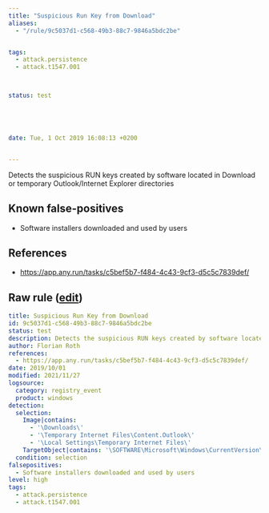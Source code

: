 ```yaml
---
title: "Suspicious Run Key from Download"
aliases:
  - "/rule/9c5037d1-c568-49b3-88c7-9846a5bdc2be"


tags:
  - attack.persistence
  - attack.t1547.001



status: test





date: Tue, 1 Oct 2019 16:08:13 +0200


---
```


Detects the suspicious RUN keys created by software located in Download or temporary Outlook/Internet Explorer directories

<!--more-->


## Known false-positives

* Software installers downloaded and used by users



## References

* https://app.any.run/tasks/c5bef5b7-f484-4c43-9cf3-d5c5c7839def/


## Raw rule ([edit](https://github.com/SigmaHQ/sigma/edit/master/rules/windows/registry_event/registry_event_susp_download_run_key.yml))
```yaml
title: Suspicious Run Key from Download
id: 9c5037d1-c568-49b3-88c7-9846a5bdc2be
status: test
description: Detects the suspicious RUN keys created by software located in Download or temporary Outlook/Internet Explorer directories
author: Florian Roth
references:
  - https://app.any.run/tasks/c5bef5b7-f484-4c43-9cf3-d5c5c7839def/
date: 2019/10/01
modified: 2021/11/27
logsource:
  category: registry_event
  product: windows
detection:
  selection:
    Image|contains:
      - '\Downloads\'
      - '\Temporary Internet Files\Content.Outlook\'
      - '\Local Settings\Temporary Internet Files\'
    TargetObject|contains: '\SOFTWARE\Microsoft\Windows\CurrentVersion\Run\'
  condition: selection
falsepositives:
  - Software installers downloaded and used by users
level: high
tags:
  - attack.persistence
  - attack.t1547.001

```
